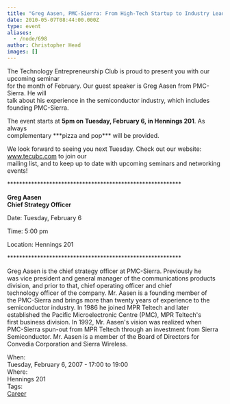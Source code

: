 ```yaml
---
title: "Greg Aasen, PMC-Sierra: From High-Tech Startup to Industry Leader"
date: 2010-05-07T08:44:00.000Z
type: event
aliases:
  - /node/698
author: Christopher Head
images: []
---
```


<div class="field field-name-body field-type-text-with-summary field-label-hidden"><div class="field-items"><div class="field-item even"><p>The Technology Entrepreneurship Club is proud to present you with our upcoming seminar<br>
for the month of February.   Our guest speaker is Greg Aasen from PMC-Sierra.   He will<br>
talk about his experience in the semiconductor industry, which includes founding PMC-Sierra.</p>
<p>The event starts at <b>5pm on Tuesday, February 6, in Hennings 201</b>. As always<br>
complementary ***pizza and pop*** will be provided.</p>
<p>We look forward to seeing you next Tuesday.  Check out our website: <a href="http://www.tecubc.com" target="_blank">www.tecubc.com</a>  to join our<br>
mailing list, and to keep up to date with upcoming seminars and networking events!</p>
<!--break--><p>**********************************************************</p>
<p><b>Greg Aasen<br>
Chief Strategy Officer</b></p>
<p>Date: Tuesday, February 6</p>
<p>Time: 5:00 pm</p>
<p>Location: Hennings 201</p>
<p>**********************************************************</p>
<p>Greg Aasen is the chief strategy officer at PMC-Sierra. Previously he<br>
was vice president and general manager of the communications products<br>
division, and prior to that, chief operating officer and chief<br>
technology officer of the company. Mr. Aasen is a founding member of<br>
the PMC-Sierra and brings more than twenty years of experience to the<br>
semiconductor industry. In 1986 he joined MPR Teltech and later<br>
established the Pacific Microelectronic Centre (PMC), MPR Teltech&apos;s<br>
first business division. In 1992, Mr. Aasen&apos;s vision was realized when<br>
PMC-Sierra spun-out from MPR Teltech through an investment from Sierra<br>
Semiconductor. Mr. Aasen is a member of the Board of Directors for<br>
Convedia Corporation and Sierra Wireless.</p>
</div></div></div><div class="field field-name-field-dates field-type-datetime field-label-above"><div class="field-label">When:&#xA0;</div><div class="field-items"><div class="field-item even"><span class="date-display-single">Tuesday, February 6, 2007 - <span class="date-display-range"><span class="date-display-start">17:00</span> to <span class="date-display-end">19:00</span></span></span></div></div></div><div class="field field-name-field-location field-type-text field-label-above"><div class="field-label">Where:&#xA0;</div><div class="field-items"><div class="field-item even">Hennings 201</div></div></div>    <footer>
    <div class="field field-name-field-tags field-type-taxonomy-term-reference field-label-above"><div class="field-label">Tags:&#xA0;</div><div class="field-items"><div class="field-item even"><a href="/career">Career</a></div></div></div>      </footer>